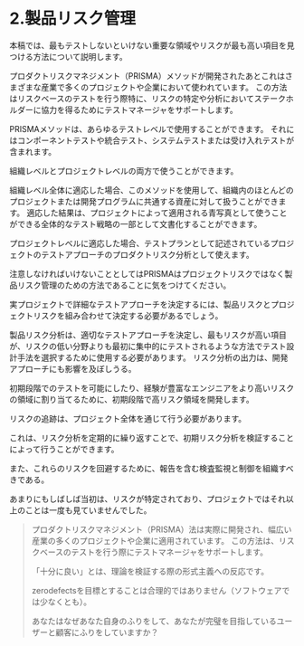 # 2.製品リスク管理

本稿では、最もテストしないといけない重要な領域やリスクが最も高い項目を見つける方法について説明します。

プロダクトリスクマネジメント（PRISMA）メソッドが開発されたあとこれはさまざまな産業で多くのプロジェクトや企業において使われています。 この方法はリスクベースのテストを行う際特に、リスクの特定や分析においてステークホルダーに協力を得るためにテストマネージャをサポートします。

PRISMAメソッドは、あらゆるテストレベルで使用することができます。 それにはコンポーネントテストや統合テスト、システムテストまたは受け入れテストが含まれます。

組織レベルとプロジェクトレベルの両方で使うことができます。

組織レベル全体に適応した場合、このメソッドを使用して、組織内のほとんどのプロジェクトまたは開発プログラムに共通する資産に対して扱うことができます。 適応した結果は、プロジェクトによって適用される青写真として使うことができる全体的なテスト戦略の一部として文書化することができます。

プロジェクトレベルに適応した場合、テストプランとして記述されているプロジェクトのテストアプローチのプロダクトリスク分析として使えます。

注意しなければいけないこととしてはPRISMAはプロジェクトリスクではなく製品リスク管理のための方法であることに気をつけてください。

実プロジェクトで詳細なテストアプローチを決定するには、製品リスクとプロジェクトリスクを組み合わせて決定する必要があるでしょう。

製品リスク分析は、適切なテストアプローチを決定し、最もリスクが高い項目が、リスクの低い分野よりも最初に集中的にテストされるような方法でテスト設計手法を選択するために使用する必要があります。 リスク分析の出力は、開発アプローチにも影響を及ぼしうる。

初期段階でのテストを可能にしたり、経験が豊富なエンジニアをより高いリスクの領域に割り当てるために、初期段階で高リスク領域を開発します。

リスクの追跡は、プロジェクト全体を通じて行う必要があります。

これは、リスク分析を定期的に繰り返すことで、初期リスク分析を検証することによって行うことができます。

また、これらのリスクを回避するために、報告を含む検査監視と制御を組織すべきである。

あまりにもしばしば当初は、リスクが特定されており、プロジェクトではそれ以上のことは一度も見ていませんでした。

> プロダクトリスクマネジメント（PRISMA）法は実際に開発され、幅広い産業の多くのプロジェクトや企業に適用されています。 この方法は、リスクベースのテストを行う際にテストマネージャをサポートします。
>
> 「十分に良い」とは、理論を検証する際の形式主義への反応です。
>
> zerodefectsを目標とすることは合理的ではありません（ソフトウェアでは少なくとも）。
>
> あなたはなぜあなた自身のふりをして、あなたが完璧を目指しているユーザーと顧客にふりをしていますか？



